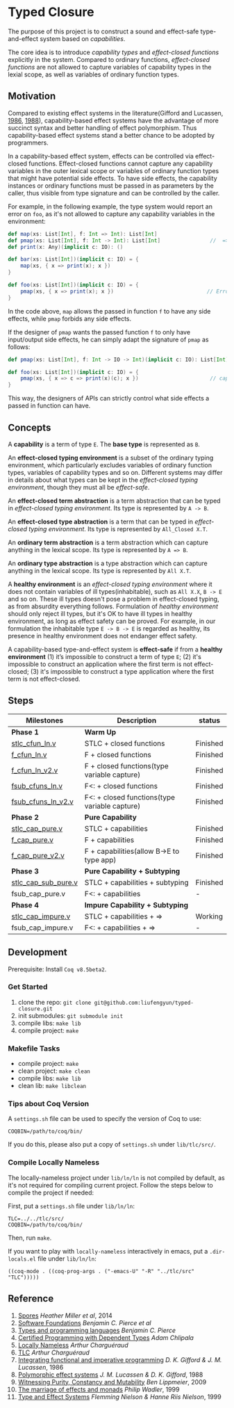 # Typed Closure

The purpose of this project is to construct a sound and effect-safe
type-and-effect system based on *capabilities*.

The core idea is to introduce *capability types* and *effect-closed
functions* explicitly in the system.  Compared to ordinary functions,
*effect-closed functions* are not allowed to capture variables of
capability types in the lexial scope, as well as variables of ordinary
function types.

## Motivation

Compared to existing effect systems in the literature(Gifford and
Lucassen, [1986](http://dl.acm.org/citation.cfm?id=319848),
[1988](http://dl.acm.org/citation.cfm?id=73564)), capability-based
effect systems have the advantage of more succinct syntax and better
handling of effect polymorphism. Thus capability-based effect systems
stand a better chance to be adopted by programmers.

In a capability-based effect system, effects can be controlled via
effect-closed functions. Effect-closed functions cannot capture any
capability variables in the outer lexical scope or variables of
ordinary function types that might have potential side effects. To
have side effects, the capability instances or ordinary functions must
be passed in as parameters by the caller, thus visible from type
signature and can be controlled by the caller.

For example, in the following example, the type system would report an
error on `foo`, as it's not allowed to capture any capability
variables in the environment:

``` scala
def map(xs: List[Int], f: Int => Int): List[Int]
def pmap(xs: List[Int], f: Int -> Int): List[Int]                //  => means f is effect-closed
def print(x: Any)(implicit c: IO): ()

def bar(xs: List[Int])(implicit c: IO) = {
    map(xs, { x => print(x); x })
}

def foo(xs: List[Int])(implicit c: IO) = {
    pmap(xs, { x => print(x); x })                              // Error, can't capture c:IO
}
```

In the code above, `map` allows the passed in function `f` to have any
side effects, while `pmap` forbids any side effects.

If the designer of `pmap` wants the passed function `f` to only have
input/output side effects, he can simply adapt the signature of `pmap`
as follows:

``` scala
def pmap(xs: List[Int], f: Int -> IO -> Int)(implicit c: IO): List[Int]

def foo(xs: List[Int])(implicit c: IO) = {
    pmap(xs, { x => c => print(x)(c); x })                       // capability c is passed in by pmap
}
```

This way, the designers of APIs can strictly control what side effects
a passed in function can have.

## Concepts

A **capability** is a term of type `E`. The **base type** is
represented as `B`.

An **effect-closed typing environment** is a subset of the ordinary
typing environment, which particularly excludes variables of ordinary
function types, variables of capability types and so on. Different
systems may differ in details about what types can be kept in the
*effect-closed typing environment*, though they must all be
*effect-safe*.

An **effect-closed term abstraction** is a term abstraction that can
be typed in *effect-closed typing environment*. Its type is represented by `A
-> B`.

An **effect-closed type abstraction** is a term that can be typed in
*effect-closed typing environment*. Its type is represented by `All_Closed
X.T`.

An **ordinary term abstraction** is a term abstraction which can
capture anything in the lexical scope.  Its type is represented by `A
=> B`.

An **ordinary type abstraction** is a type abstraction which can
capture anything in the lexical scope. Its type is represented by `All
X.T`.

A **healthy environment** is an *effect-closed typing environment*
where it does not contain variables of ill types(inhabitable), such as
`All X.X`, `B -> E` and so on. These ill types doesn't pose a problem
in effect-closed typing, as from absurdity everything
follows. Formulation of *healthy environment* should only reject ill
types, but it's OK to have ill types in healthy environment, as long
as effect safety can be proved. For example, in our formulation the
inhabitable type `E -> B -> E` is regarded as healthy, its presence in
healthy environment does not endanger effect safety.

A capability-based type-and-effect system is **effect-safe** if from a
**healthy environment** (1) it’s impossible to construct a term of
type `E`; (2) it's impossible to construct an application where the
first term is not effect-closed; (3) it's impossible to construct a
type application where the first term is not effect-closed.


## Steps

| Milestones                                |          Description                                   |         status      |
| ----------------------------------------- | ------------------------------------------------------ | --------------------|
|  **Phase 1**                              |    **Warm Up**                                         |                     |
|  [stlc_cfun_ln.v](stlc_cfun_ln.v)         |    STLC + closed functions                             |      Finished       |
|  [f_cfun_ln.v](f_cfun_ln.v)               |    F + closed functions                                |      Finished       |
|  [f_cfun_ln_v2.v](f_cfun_ln_v2.v)         |    F + closed functions(type variable capture)         |      Finished       |
|  [fsub_cfuns_ln.v](fsub_cfuns_ln.v)       |    F<: + closed functions                              |      Finished       |
|  [fsub_cfuns_ln_v2.v](fsub_cfuns_ln_v2.v) |    F<: + closed functions(type variable capture)       |      Finished       |
|  **Phase 2**                              |    **Pure Capability**                                 |                     |
|  [stlc_cap_pure.v](stlc_cap_pure.v)       |    STLC + capabilities                                 |      Finished       |
|  [f_cap_pure.v](f_cap_pure.v)             |    F + capabilities                                    |      Finished       |
|  [f_cap_pure_v2.v](f_cap_pure_v2.v)       |    F + capabilities(allow B->E to type app)            |      Finished       |
|  **Phase 3**                              |    **Pure Capability + Subtyping**                     |                     |
|  [stlc_cap_sub_pure.v](stlc_cap_sub_pure.v) |    STLC + capabilities + subtyping                   |      Finished       |
|  fsub_cap_pure.v                          |    F<: + capabilities                                  |      -              |
|  **Phase 4**                              |    **Impure Capability + Subtyping**                   |                     |
|  [stlc_cap_impure.v](stlc_cap_impure.v)   |    STLC + capabilities + =>                            |      Working        |
|  fsub_cap_impure.v                        |    F<: + capabilities + =>                             |      -              |


## Development

Prerequisite: Install `Coq v8.5beta2`.

### Get Started

1. clone the repo: `git clone git@github.com:liufengyun/typed-closure.git`
1. init submodules: `git submodule init`
1. compile libs: `make lib`
1. compile project: `make`

### Makefile Tasks

- compile project: `make`
- clean project: `make clean`
- compile libs: `make lib`
- clean lib: `make libclean`

### Tips about Coq Version

A `settings.sh` file can be used to specify the version of Coq to use:

    COQBIN=/path/to/coq/bin/

If you do this, please also put a copy of `settings.sh` under `lib/tlc/src/`.

### Compile Locally Nameless

The locally-nameless project under `lib/ln/ln` is not compiled by default,
as it's not required for compiling current project. Follow the steps below
to compile the project if needed:

First, put a `settings.sh` file under `lib/ln/ln`:

``` shell
TLC=../../tlc/src/
COQBIN=/path/to/coq/bin/
```

Then, run `make`.

If you want to play with `locally-nameless` interactively in emacs,
put a `.dir-locals.el` file under `lib/ln/ln`:

    ((coq-mode . ((coq-prog-args . ("-emacs-U" "-R" "../tlc/src" "TLC")))))

## Reference

1. [Spores](http://infoscience.epfl.ch/record/191239)  *Heather Miller et al*, 2014
2. [Software Foundations](http://www.cis.upenn.edu/~bcpierce/sf)  *Benjamin C. Pierce et al*
3. [Types and programming languages](https://www.cis.upenn.edu/~bcpierce/tapl/)  *Benjamin C. Pierce*
4. [Certified Programming with Dependent Types](http://adam.chlipala.net/cpdt/)  *Adam Chlipala*
5. [Locally Nameless](http://www.chargueraud.org/softs/ln/)  *Arthur Charguéraud*
6. [TLC](http://www.chargueraud.org/softs/tlc/)  *Arthur Charguéraud*
7. [Integrating functional and imperative programming](http://dl.acm.org/citation.cfm?id=319848)  *D. K. Gifford & J. M. Lucassen*, 1986
8. [Polymorphic effect systems](http://dl.acm.org/citation.cfm?id=73564)  *J. M. Lucassen & D. K. Gifford*, 1988
9. [Witnessing Purity, Constancy and Mutability](http://link.springer.com/chapter/10.1007/978-3-642-10672-9_9)  *Ben Lippmeier*, 2009
10. [The marriage of effects and monads](http://dl.acm.org/citation.cfm?id=289429) *Philip Wadler*, 1999
11. [Type and Effect Systems](http://www2.imm.dtu.dk/~fnie/Papers/NiNi99tes.pdf)  *Flemming Nielson & Hanne Riis Nielson*, 1999
